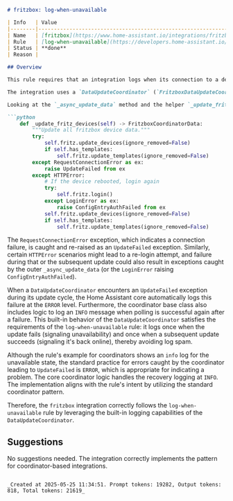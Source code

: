 ```markdown
# fritzbox: log-when-unavailable

| Info   | Value                                                                    |
|--------|--------------------------------------------------------------------------|
| Name   | [fritzbox](https://www.home-assistant.io/integrations/fritzbox/)         |
| Rule   | [log-when-unavailable](https://developers.home-assistant.io/docs/core/integration-quality-scale/rules/log-when-unavailable) |
| Status | **done**                                                                 |
| Reason |                                                                          |

## Overview

This rule requires that an integration logs when its connection to a device or service becomes unavailable and again when it becomes available, logging only once for each state change to avoid log spam. The `fritzbox` integration connects to a FRITZ!Box router and polls its devices, making this rule applicable.

The integration uses a `DataUpdateCoordinator` (`FritzboxDataUpdateCoordinator` in `coordinator.py`) to manage fetching data from the FRITZ!Box. The `_async_update_data` method within the coordinator is responsible for performing the update logic.

Looking at the `_async_update_data` method and the helper `_update_fritz_devices` it calls in `homeassistant/components/fritzbox/coordinator.py`, we see that connection issues are handled:

```python
    def _update_fritz_devices(self) -> FritzboxCoordinatorData:
        """Update all fritzbox device data."""
        try:
            self.fritz.update_devices(ignore_removed=False)
            if self.has_templates:
                self.fritz.update_templates(ignore_removed=False)
        except RequestConnectionError as ex:
            raise UpdateFailed from ex
        except HTTPError:
            # If the device rebooted, login again
            try:
                self.fritz.login()
            except LoginError as ex:
                raise ConfigEntryAuthFailed from ex
            self.fritz.update_devices(ignore_removed=False)
            if self.has_templates:
                self.fritz.update_templates(ignore_removed=False)
```

The `RequestConnectionError` exception, which indicates a connection failure, is caught and re-raised as an `UpdateFailed` exception. Similarly, certain `HTTPError` scenarios might lead to a re-login attempt, and failure during that or the subsequent update could also result in exceptions caught by the outer `_async_update_data` (or the `LoginError` raising `ConfigEntryAuthFailed`).

When a `DataUpdateCoordinator` encounters an `UpdateFailed` exception during its update cycle, the Home Assistant core automatically logs this failure at the `ERROR` level. Furthermore, the coordinator base class also includes logic to log an `INFO` message when polling is successful again after a failure. This built-in behavior of the `DataUpdateCoordinator` satisfies the requirements of the `log-when-unavailable` rule: it logs once when the update fails (signaling unavailability) and once when a subsequent update succeeds (signaling it's back online), thereby avoiding log spam.

Although the rule's example for coordinators shows an `info` log for the unavailable state, the standard practice for errors caught by the coordinator leading to `UpdateFailed` is `ERROR`, which is appropriate for indicating a problem. The core coordinator logic handles the recovery logging at `INFO`. The implementation aligns with the rule's intent by utilizing the standard coordinator pattern.

Therefore, the `fritzbox` integration correctly follows the `log-when-unavailable` rule by leveraging the built-in logging capabilities of the `DataUpdateCoordinator`.

## Suggestions

No suggestions needed. The integration correctly implements the pattern for coordinator-based integrations.
```

_Created at 2025-05-25 11:34:51. Prompt tokens: 19282, Output tokens: 818, Total tokens: 21619_
